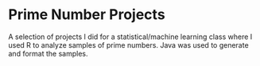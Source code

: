 # Prime Number Projects
A selection of projects I did for a statistical/machine learning class where I used R to analyze samples of prime numbers.
Java was used to generate and format the samples.
